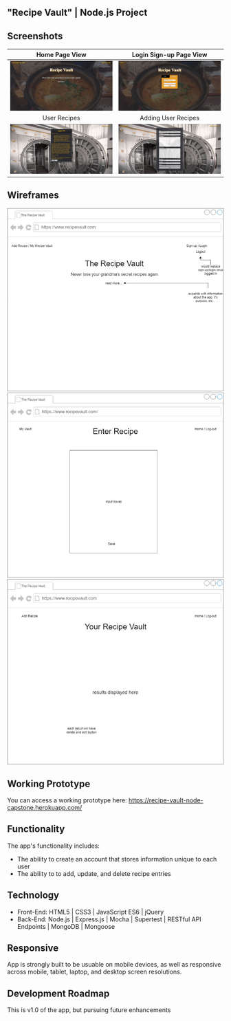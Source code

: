 ## "Recipe Vault" | Node.js Project 

## Screenshots

Home Page View | Login Sign-up Page View
:-------------------------:|:-------------------------:
![Homepage](https://github.com/BlitzDampfwalze/recipe-vault/blob/master/read-me-images/Recipe-Vault-Home.JPG)  |  ![Sign-up](https://github.com/BlitzDampfwalze/recipe-vault/blob/master/read-me-images/Recipe-Vault-Signup.JPG)
User Recipes | Adding User Recipes
![Your Recipe Vault](https://github.com/BlitzDampfwalze/recipe-vault/blob/master/read-me-images/Recipe-Vault.JPG)  |  ![Add Recipe](https://github.com/BlitzDampfwalze/recipe-vault/blob/master/read-me-images/Recipe-Vault-Add.JPG)

## Wireframes 
![Wireframe of homepage](https://github.com/BlitzDampfwalze/recipe-vault/blob/master/read-me-images/wireframe-Recipe-homepage.jpg)
![Wireframe of adding recipes](https://github.com/BlitzDampfwalze/recipe-vault/blob/master/read-me-images/wireframe-Recipe-enter-recipe.jpg)
![Wireframe of your recipes](https://github.com/BlitzDampfwalze/recipe-vault/blob/master/read-me-images/wireframe-Recipe-your-recipes.jpg)

## Working Prototype
You can access a working prototype here: https://recipe-vault-node-capstone.herokuapp.com/

## Functionality
The app's functionality includes:
* The ability to create an account that stores information unique to each user
* The ability to to add, update, and delete recipe entries

## Technology
* Front-End: HTML5 | CSS3 | JavaScript ES6 | jQuery
* Back-End: Node.js | Express.js | Mocha | Supertest | RESTful API Endpoints | MongoDB | Mongoose

## Responsive
App is strongly built to be usuable on mobile devices, as well as responsive across mobile, tablet, laptop, and desktop screen resolutions.

## Development Roadmap
This is v1.0 of the app, but pursuing future enhancements